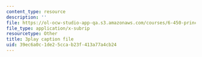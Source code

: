 ```yaml
---
content_type: resource
description: ''
file: https://ol-ocw-studio-app-qa.s3.amazonaws.com/courses/6-450-principles-of-digital-communications-i-fall-2006/39ec6a0c1de25ccab23f413a77a4cb24_503wzjz8czs.vtt
file_type: application/x-subrip
resourcetype: Other
title: 3play caption file
uid: 39ec6a0c-1de2-5cca-b23f-413a77a4cb24
---
```

